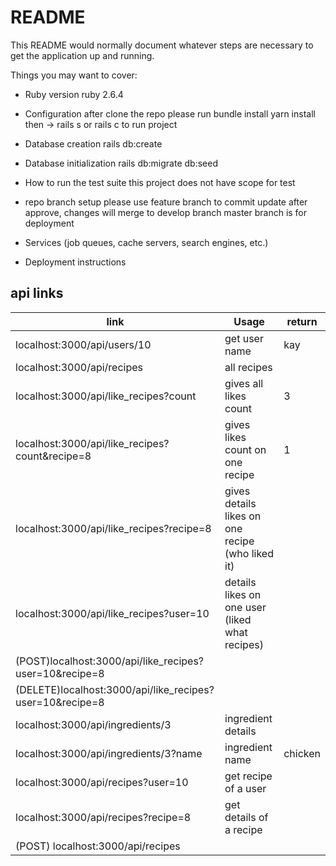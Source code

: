 # README

This README would normally document whatever steps are necessary to get the
application up and running.

Things you may want to cover:

* Ruby version
ruby 2.6.4

* Configuration
after clone the repo please run
bundle install
yarn install
then ->
rails s or rails c to run project

* Database creation
rails db:create

* Database initialization
rails db:migrate db:seed

* How to run the test suite
this project does not have scope for test

* repo branch setup
please use feature branch to commit update
after approve, changes will merge to develop branch
master branch is for deployment

* Services (job queues, cache servers, search engines, etc.)

* Deployment instructions

## api links

| link                                           | Usage                                           | return  |
| ---------------------------------------------- | ----------------------------------------------- | -----|
| localhost:3000/api/users/10                    | get user name | kay |
| localhost:3000/api/recipes                     | all recipes       |  |
| localhost:3000/api/like_recipes?count          | gives all likes count | 3 |
| localhost:3000/api/like_recipes?count&recipe=8 | gives likes count on one recipe| 1 |
| localhost:3000/api/like_recipes?recipe=8       | gives details likes on one recipe (who liked it)||
| localhost:3000/api/like_recipes?user=10        | details likes on one user (liked what recipes)||
| (POST)localhost:3000/api/like_recipes?user=10&recipe=8 | |
| (DELETE)localhost:3000/api/like_recipes?user=10&recipe=8| |
| localhost:3000/api/ingredients/3               | ingredient details | |
| localhost:3000/api/ingredients/3?name          | ingredient name    | chicken |
| localhost:3000/api/recipes?user=10             | get recipe of a user| |
| localhost:3000/api/recipes?recipe=8            | get details of a recipe | |
| (POST) localhost:3000/api/recipes              |   |